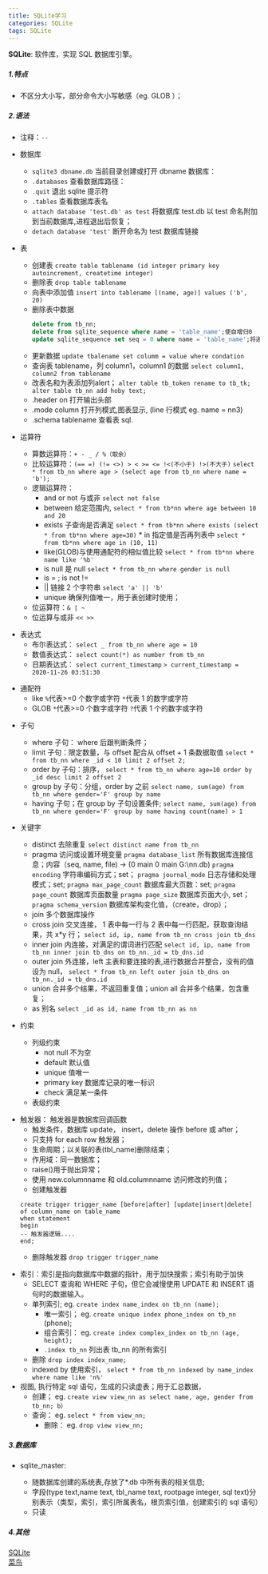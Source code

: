 ```yaml
---
title: SQLite学习
categories: SQLite
tags: SQLite
---
```


**SQLite**: 软件库，实现 SQL 数据库引擎。

##### 1.特点

* 不区分大小写，部分命令大小写敏感（eg. GLOB ）；

##### 2.语法

- 注释：`--`
- 数据库
    
    * `sqlite3 dbname.db` 当前目录创建或打开 dbname 数据库：
    * `.databases` 查看数据库路径：
    * `.quit` 退出 sqlite 提示符
    * `.tables` 查看数据库表名
    * `attach database 'test.db' as test` 将数据库 test.db 以 test 命名附加到当前数据库,进程退出后恢复；  
    * `detach database 'test'` 断开命名为 test 数据库链接

+ 表

  - 创建表
  	`create table tablename (id integer primary key autoincrement, createtime integer)`
  - 删除表
  	`drop table tablename`
  - 向表中添加值
  	`insert into tablename [(name, age)] values ('b', 20)`
  - 删除表中数据
	```sql
	delete from tb_nn;
	delete from sqlite_sequence where name = 'table_name';使自增归0
	update sqlite_sequence set seq = 0 where name = 'table_name';将递增数归零
    ```
  - 更新数据
  	`update tbalename set columm = value where condation`
  - 查询表 tablename，列 column1，column1 的数据
  	`select column1, column2 from tablename`
  - 改表名和为表添加列alert；
    `alter table tb_token rename to tb_tk; alter table tb_nn add hoby text;`
  - .header on 打开输出头部
  - .mode column 打开列模式,图表显示, (line 行模式 eg. name = nn3)
  - .schema tablename 查看表 sql.
+ 运算符
  * 算数运算符：`+ - _ / %（取余）`
  * 比较运算符：`(== =) (!= <>) > < >= <= !<(不小于) !>(不大于)`
  	`select * from tb_nn where age > (select age from tb_nn where name = 'b');`
  * 逻辑运算符：
  	 * and or not 与或非 `select not false`
	 * between 给定范围内, `select * from tb*nn where age between 10 and 20` 
	 * exists 子查询是否满足 `select * from tb*nn where exists (select * from tb*nn where age=30)` 	 * in 指定值是否再列表中 `select * from tb*nn where age in (10, 11)`
	 * like(GLOB)与使用通配符的相似值比较 `select * from tb*nn where name like '%b'`
	 * is null 是 null `select * from tb_nn where gender is null`
	 * is = ; is not !=
     * || 链接 2 个字符串 `select 'a' || 'b'`
	 * unique 确保列值唯一，用于表创建时使用；
  * 位运算符：`& | ~`
  * 位运算与或非 `<< >>`

- 表达式
  * 布尔表达式： `select _ from tb_nn where age = 10`
  * 数值表达式： `select count(*) as number from tb_nn`
  * 日期表达式： `select current_timestamp` `> current_timestamp = 2020-11-26 03:51:30`

+ 通配符
  * like `%`代表>=0 个数字或字符 `*`代表 1 的数字或字符
  * GLOB `*`代表>=0 个数字或字符 `?`代表 1 个的数字或字符

- 子句
  - where 子句： where 后跟判断条件；
  - limit 子句：限定数量，与 offset 配合从 offset + 1 条数据取值
    `select * from tb_nn where _id < 10 limit 2 offset 2;`
  - order by 子句：排序， 
  	`select * from tb_nn where age=10 order by _id desc limit 2 offset 2`
  - group by 子句：分组，order by 之前
  	`select name, sum(age) from tb_nn where gender='F' group by name`
  - having 子句；在 group by 子句设置条件;
  	`select name, sum(age) from tb_nn where gender='F' group by name having count(name) > 1`

- 关键字
  * distinct 去除重复 
  	`select distinct name from tb_nn`
  * pragma 访问或设置环境变量 
  	`pragma database_list` 所有数据库连接信息；内容（seq, name, file) -> (0 main 0  main  G:\nn.db)
  	`pragma encoding` 字符串编码方式；set； 
	`pragma journal_mode` 日志存储和处理模式；set; 
	`pragma max_page_count` 数据库最大页数：set; 
	`pragma page_count` 数据库页面数量 
	`pragma page_size` 数据库页面大小, set；
	`pragma schema_version` 数据库架构变化值，（create，drop）；
  * join 多个数据库操作
   * cross join 交叉连接， 1 表中每一行与 2 表中每一行匹配，获取查询结果，共 x\*y 行；
  	`select id, ip, name from tb_nn cross join tb_dns`
   * inner join 内连接，对满足的谓词进行匹配
	`select id, ip, name from tb_nn inner join tb_dns on tb_nn._id = tb_dns.id`
   * outer join 外连接，left 主表和要连接的表,进行数据合并整合，没有的值设为 null，
  	`select * from tb_nn left outer join tb_dns on tb_nn._id = tb_dns.id`
  * union 合并多个结果，不返回重复值；union all 合并多个结果，包含重复；
  * as 别名
  `select _id as id, name from tb_nn as nn`

- 约束
  * 列级约束 
	* not null 不为空 
	* default 默认值 
	* unique 值唯一
	* primary key 数据库记录的唯一标识 
	* check 满足某一条件
  * 表级约束

+ 触发器： 触发器是数据库回调函数
  * 触发条件，数据库 update， insert，delete 操作 before 或 after；
  * 只支持 for each row 触发器；
  * 生命周期；以关联的表(tbl_name)删除结束；
  * 作用域：同一数据库；
  * raise()用于抛出异常；
  * 使用 new.columnname 和 old.columnname 访问修改的列值；
  * 创建触发器
  ```
  create trigger trigger_name [before|after] [update|insert|delete] of column_name on table_name
  when statement
  begin
  -- 触发器逻辑....
  end;
  ```
  * 删除触发器 `drop trigger trigger_name`

- 索引：索引是指向数据库中数据的指针，用于加快搜索；索引有助于加快
  - SELECT 查询和 WHERE 子句，但它会减慢使用 UPDATE 和 INSERT 语句时的数据输入。
  - 单列索引;
    eg.
    `create index name_index on tb_nn (name);`
    - 唯一索引；
      eg.
      `create unique index phone_index on tb_nn` (phone);
    - 组合索引：
      eg.
      `create index complex_index on tb_nn (age, height);`
    - `.index tb_nn` 列出表 tb_nn 的所有索引
  - 删除
    `drop index index_name;`
  - indexed by 使用索引，
    `select * from tb_nn indexed by name_index where name like 'n%'`
- 视图, 执行特定 sql 语句，生成的只读虚表；用于汇总数据，
  - 创建；
    eg.
    `create view view_nn as select name, age, gender from tb_nn; b）`
  - 查询：
    eg.
    `select * from view_nn;`
    - 删除：
      eg.
      `drop view view_nn;`

##### 3.数据库

* sqlite_master:

	* 随数据库创建的系统表,存放了\*.db 中所有表的相关信息;  
	* 字段(type text,name text, tbl_name text, rootpage integer, sql text)分别表示（类型，索引，索引所属表名，根页索引值，创建索引的 sql 语句）  
	* 只读

##### 4.其他

[SQLite](https://www.sqlite.org)   
[菜鸟](https://www.runoob.com/sqlite/sqlite-tutorial.html)
